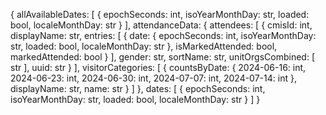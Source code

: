 {
  allAvailableDates: [
    {
      epochSeconds: int,
      isoYearMonthDay: str,
      loaded: bool,
      localeMonthDay: str
    }
  ],
  attendanceData: {
    attendees: [
      {
        cmisId: int,
        displayName: str,
        entries: [
          {
            date: {
              epochSeconds: int,
              isoYearMonthDay: str,
              loaded: bool,
              localeMonthDay: str
            },
            isMarkedAttended: bool,
            markedAttended: bool
          }
        ],
        gender: str,
        sortName: str,
        unitOrgsCombined: [
          str
        ],
        uuid: str
      }
    ],
    visitorCategories: [
      {
        countsByDate: {
          2024-06-16: int,
          2024-06-23: int,
          2024-06-30: int,
          2024-07-07: int,
          2024-07-14: int
        },
        displayName: str,
        name: str
      }
    ]
  },
  dates: [
    {
      epochSeconds: int,
      isoYearMonthDay: str,
      loaded: bool,
      localeMonthDay: str
    }
  ]
}